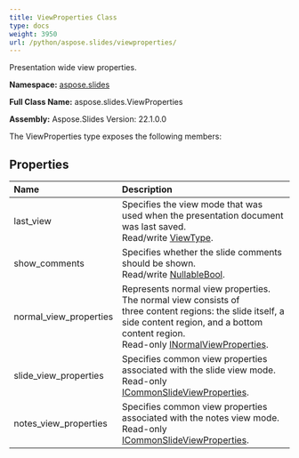 ```yaml
---
title: ViewProperties Class
type: docs
weight: 3950
url: /python/aspose.slides/viewproperties/
---
```


Presentation wide view properties.

**Namespace:** [aspose.slides](/python/aspose.slides/)

**Full Class Name:** aspose.slides.ViewProperties

**Assembly:**  Aspose.Slides Version: 22.1.0.0

The ViewProperties type exposes the following members:
## **Properties**
|**Name**|**Description**|
| :- | :- |
|last_view|Specifies the view mode that was used when the presentation document was last saved.<br/>            Read/write [ViewType](/python/aspose.slides/viewtype/).|
|show_comments|Specifies whether the slide comments should be shown.<br/>            Read/write [NullableBool](/python/aspose.slides/nullablebool/).|
|normal_view_properties|Represents normal view properties. The normal view consists of<br/>            three content regions: the slide itself, a side content region, and a bottom content region.<br/>            Read-only [INormalViewProperties](/python/aspose.slides/inormalviewproperties/).|
|slide_view_properties|Specifies common view properties associated with the slide view mode.<br/>            Read-only [ICommonSlideViewProperties](/python/aspose.slides/icommonslideviewproperties/).|
|notes_view_properties|Specifies common view properties associated with the notes view mode.<br/>            Read-only [ICommonSlideViewProperties](/python/aspose.slides/icommonslideviewproperties/).|
